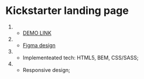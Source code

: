 # Kickstarter landing page
1. - [DEMO LINK](https://troospieler.github.io/kickstarter-landing/)
2. - [Figma design](https://www.figma.com/file/5jdcVOv7NiA0l0HGfqEyHC/%E2%84%9611-(kickstarter)-(Copy)?node-id=0%3A1)
3. - Implementeated tech: HTML5, BEM, CSS/SASS;
4. - Responsive design;
